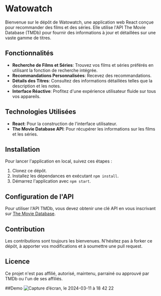 # Watowatch

Bienvenue sur le dépôt de Watowatch, une application web React conçue pour recommander des films et des séries. Elle utilise l'API The Movie Database (TMDb) pour fournir des informations à jour et détaillées sur une vaste gamme de titres.

## Fonctionnalités

- **Recherche de Films et Séries**: Trouvez vos films et séries préférés en utilisant la fonction de recherche intégrée.
- **Recommandations Personnalisées**: Recevez des recommandations.
- **Détails des Titres**: Consultez des informations détaillées telles que la description et les notes.
- **Interface Réactive**: Profitez d'une expérience utilisateur fluide sur tous vos appareils.

## Technologies Utilisées

- **React**: Pour la construction de l'interface utilisateur.
- **The Movie Database API**: Pour récupérer les informations sur les films et les séries.

## Installation

Pour lancer l'application en local, suivez ces étapes :

1. Clonez ce dépôt.
2. Installez les dépendances en exécutant `npm install`.
3. Démarrez l'application avec `npm start`.

## Configuration de l'API
Pour utiliser l'API TMDb, vous devez obtenir une clé API en vous inscrivant sur [The Movie Database](https://www.themoviedb.org/documentation/api).


## Contribution
Les contributions sont toujours les bienvenues. N'hésitez pas à forker ce dépôt, à apporter vos modifications et à soumettre une pull request.

## Licence
Ce projet n'est pas affilié, autorisé, maintenu, parrainé ou approuvé par TMDb ou l'un de ses affiliés.

##Demo
![Capture d’écran, le 2024-03-11 à 18 42 22](https://github.com/WinnerPindi/react-tv-show-adviser/assets/90834225/7ed4fd19-fecf-40df-91d4-53da79b83651)



